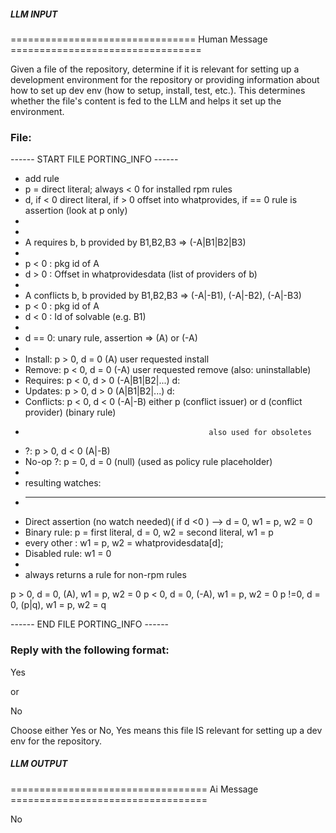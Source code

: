 ##### LLM INPUT #####
================================ Human Message =================================

Given a file of the repository, determine if it is relevant for setting up a development environment for the repository or providing information about how to set up dev env (how to setup, install, test, etc.). This determines whether the file's content is fed to the LLM and helps it set up the environment.

### File:
------ START FILE PORTING_INFO ------
 * add rule
 *  p = direct literal; always < 0 for installed rpm rules
 *  d, if < 0 direct literal, if > 0 offset into whatprovides, if == 0 rule is assertion (look at p only)
 *
 *
 * A requires b, b provided by B1,B2,B3 => (-A|B1|B2|B3)
 *
 * p < 0 : pkg id of A
 * d > 0 : Offset in whatprovidesdata (list of providers of b)
 *
 * A conflicts b, b provided by B1,B2,B3 => (-A|-B1), (-A|-B2), (-A|-B3)
 * p < 0 : pkg id of A
 * d < 0 : Id of solvable (e.g. B1)
 *
 * d == 0: unary rule, assertion => (A) or (-A)
 *
 *   Install:    p > 0, d = 0   (A)             user requested install
 *   Remove:     p < 0, d = 0   (-A)            user requested remove (also: uninstallable)
 *   Requires:   p < 0, d > 0   (-A|B1|B2|...)  d: <list of providers for requirement of p>
 *   Updates:    p > 0, d > 0   (A|B1|B2|...)   d: <list of updates for solvable p>
 *   Conflicts:  p < 0, d < 0   (-A|-B)         either p (conflict issuer) or d (conflict provider) (binary rule)
 *                                              also used for obsoletes
 *   ?:          p > 0, d < 0   (A|-B)
 *   No-op ?:    p = 0, d = 0   (null)          (used as policy rule placeholder)
 *
 *   resulting watches:
 *   ------------------
 *   Direct assertion (no watch needed)( if d <0 ) --> d = 0, w1 = p, w2 = 0
 *   Binary rule: p = first literal, d = 0, w2 = second literal, w1 = p
 *   every other : w1 = p, w2 = whatprovidesdata[d];
 *   Disabled rule: w1 = 0
 *
 *   always returns a rule for non-rpm rules



p > 0, d = 0, (A), w1 = p, w2 = 0
p < 0, d = 0, (-A), w1 = p, w2 = 0
p !=0, d = 0, (p|q), w1 = p, w2 = q

------ END FILE PORTING_INFO ------

### Reply with the following format:

<rel>Yes</rel>

or

<rel>No</rel>

Choose either Yes or No, Yes means this file IS relevant for setting up a dev env for the repository.

##### LLM OUTPUT #####
================================== Ai Message ==================================

<rel>No</rel>